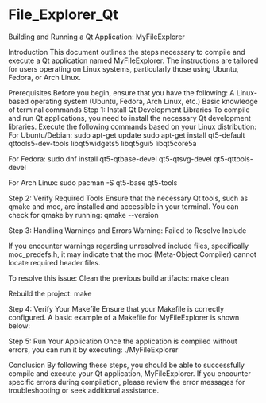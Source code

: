 # File_Explorer_Qt

Building and Running a Qt Application: MyFileExplorer

Introduction
This document outlines the steps necessary to compile and execute a Qt application named MyFileExplorer. The instructions are tailored for users operating on Linux systems, particularly those using Ubuntu, Fedora, or Arch Linux.

Prerequisites
Before you begin, ensure that you have the following:
A Linux-based operating system (Ubuntu, Fedora, Arch Linux, etc.)
   Basic knowledge of terminal commands
   Step 1: Install Qt Development Libraries
   To compile and run Qt applications, you need to install the necessary Qt development libraries. Execute the following commands based on your Linux distribution:
   For Ubuntu/Debian:
   sudo apt-get update
   sudo apt-get install qt5-default qttools5-dev-tools libqt5widgets5 libqt5gui5 libqt5core5a

   For Fedora:
   sudo dnf install qt5-qtbase-devel qt5-qtsvg-devel qt5-qttools-devel

   For Arch Linux:
   sudo pacman -S qt5-base qt5-tools

   Step 2: Verify Required Tools
   Ensure that the necessary Qt tools, such as qmake and moc, are installed and accessible in your terminal. You can check for qmake by running:
   qmake --version

   Step 3: Handling Warnings and Errors
   Warning: Failed to Resolve Include

   If you encounter warnings regarding unresolved include files, specifically moc_predefs.h, it may indicate that the moc (Meta-Object Compiler) cannot locate required header files.

   To resolve this issue:
   Clean the previous build artifacts:
   make clean

   Rebuild the project:
   make

   Step 4: Verify Your Makefile
   Ensure that your Makefile is correctly configured. A basic example of a Makefile for MyFileExplorer is shown below:

   Step 5: Run Your Application
   Once the application is compiled without errors, you can run it by executing:
   ./MyFileExplorer

   Conclusion
   By following these steps, you should be able to successfully compile and execute your Qt application, MyFileExplorer. If you encounter specific errors during compilation, please review the error messages for troubleshooting or seek additional assistance.

